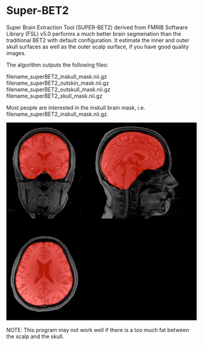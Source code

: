 # Super-BET2
Super Brain Extraction Tool (SUPER-BET2) derived from FMRIB Software Library (FSL) v5.0 performs a much better brain segmenation than the traditional BET2 with default configuration. It estimate the inner and outer skull surfaces as well as the outer scalp surface, if you have good quality images.

The algorithm outputs the following files:

filename_superBET2_inskull_mask.nii.gz <br />
filename_superBET2_outskin_mask.nii.gz <br />
filename_superBET2_outskull_mask.nii.gz <br />
filename_superBET2_skull_mask.nii.gz <br />

Most people are interested in the inskull brain mask, i.e. filename_superBET2_inskull_mask.nii.gz.

<img src="brainMask.jpg">

NOTE: This program may not work well if there is a too much fat between the scalp and the skull.
